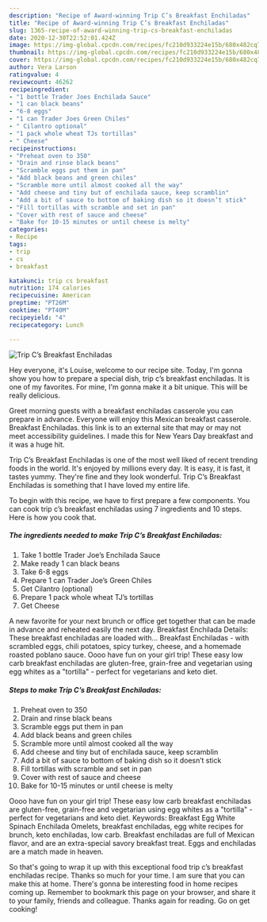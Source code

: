 ```yaml
---
description: "Recipe of Award-winning Trip C’s Breakfast Enchiladas"
title: "Recipe of Award-winning Trip C’s Breakfast Enchiladas"
slug: 1365-recipe-of-award-winning-trip-cs-breakfast-enchiladas
date: 2020-12-30T22:52:01.424Z
image: https://img-global.cpcdn.com/recipes/fc210d933224e15b/680x482cq70/trip-cs-breakfast-enchiladas-recipe-main-photo.jpg
thumbnail: https://img-global.cpcdn.com/recipes/fc210d933224e15b/680x482cq70/trip-cs-breakfast-enchiladas-recipe-main-photo.jpg
cover: https://img-global.cpcdn.com/recipes/fc210d933224e15b/680x482cq70/trip-cs-breakfast-enchiladas-recipe-main-photo.jpg
author: Vera Larson
ratingvalue: 4
reviewcount: 46262
recipeingredient:
- "1 bottle Trader Joes Enchilada Sauce"
- "1 can black beans"
- "6-8 eggs"
- "1 can Trader Joes Green Chiles"
- " Cilantro optional"
- "1 pack whole wheat TJs tortillas"
- " Cheese"
recipeinstructions:
- "Preheat oven to 350"
- "Drain and rinse black beans"
- "Scramble eggs put them in pan"
- "Add black beans and green chiles"
- "Scramble more until almost cooked all the way"
- "Add cheese and tiny but of enchilada sauce, keep scramblin"
- "Add a bit of sauce to bottom of baking dish so it doesn’t stick"
- "Fill tortillas with scramble and set in pan"
- "Cover with rest of sauce and cheese"
- "Bake for 10-15 minutes or until cheese is melty"
categories:
- Recipe
tags:
- trip
- cs
- breakfast

katakunci: trip cs breakfast 
nutrition: 174 calories
recipecuisine: American
preptime: "PT26M"
cooktime: "PT40M"
recipeyield: "4"
recipecategory: Lunch

---
```



![Trip C’s Breakfast Enchiladas](https://img-global.cpcdn.com/recipes/fc210d933224e15b/680x482cq70/trip-cs-breakfast-enchiladas-recipe-main-photo.jpg)

Hey everyone, it's Louise, welcome to our recipe site. Today, I'm gonna show you how to prepare a special dish, trip c’s breakfast enchiladas. It is one of my favorites. For mine, I'm gonna make it a bit unique. This will be really delicious.

Greet morning guests with a breakfast enchiladas casserole you can prepare in advance. Everyone will enjoy this Mexican breakfast casserole. Breakfast Enchiladas. this link is to an external site that may or may not meet accessibility guidelines. I made this for New Years Day breakfast and it was a huge hit.

Trip C’s Breakfast Enchiladas is one of the most well liked of recent trending foods in the world. It's enjoyed by millions every day. It is easy, it is fast, it tastes yummy. They're fine and they look wonderful. Trip C’s Breakfast Enchiladas is something that I have loved my entire life.


To begin with this recipe, we have to first prepare a few components. You can cook trip c’s breakfast enchiladas using 7 ingredients and 10 steps. Here is how you cook that.

<!--inarticleads1-->

##### The ingredients needed to make Trip C’s Breakfast Enchiladas:

1. Take 1 bottle Trader Joe’s Enchilada Sauce
1. Make ready 1 can black beans
1. Take 6-8 eggs
1. Prepare 1 can Trader Joe’s Green Chiles
1. Get  Cilantro (optional)
1. Prepare 1 pack whole wheat TJ’s tortillas
1. Get  Cheese


A new favorite for your next brunch or office get together that can be made in advance and reheated easily the next day. Breakfast Enchilada Details: These breakfast enchiladas are loaded with… Breakfast Enchiladas - with scrambled eggs, chili potatoes, spicy turkey, cheese, and a homemade roasted poblano sauce. Oooo have fun on your girl trip! These easy low carb breakfast enchiladas are gluten-free, grain-free and vegetarian using egg whites as a &#34;tortilla&#34; - perfect for vegetarians and keto diet. 

<!--inarticleads2-->

##### Steps to make Trip C’s Breakfast Enchiladas:

1. Preheat oven to 350
1. Drain and rinse black beans
1. Scramble eggs put them in pan
1. Add black beans and green chiles
1. Scramble more until almost cooked all the way
1. Add cheese and tiny but of enchilada sauce, keep scramblin
1. Add a bit of sauce to bottom of baking dish so it doesn’t stick
1. Fill tortillas with scramble and set in pan
1. Cover with rest of sauce and cheese
1. Bake for 10-15 minutes or until cheese is melty


Oooo have fun on your girl trip! These easy low carb breakfast enchiladas are gluten-free, grain-free and vegetarian using egg whites as a &#34;tortilla&#34; - perfect for vegetarians and keto diet. Keywords: Breakfast Egg White Spinach Enchilada Omelets, breakfast enchiladas, egg white recipes for brunch, keto enchiladas, low carb. Breakfast enchiladas are full of Mexican flavor, and are an extra-special savory breakfast treat. Eggs and enchiladas are a match made in heaven. 

So that's going to wrap it up with this exceptional food trip c’s breakfast enchiladas recipe. Thanks so much for your time. I am sure that you can make this at home. There's gonna be interesting food in home recipes coming up. Remember to bookmark this page on your browser, and share it to your family, friends and colleague. Thanks again for reading. Go on get cooking!
